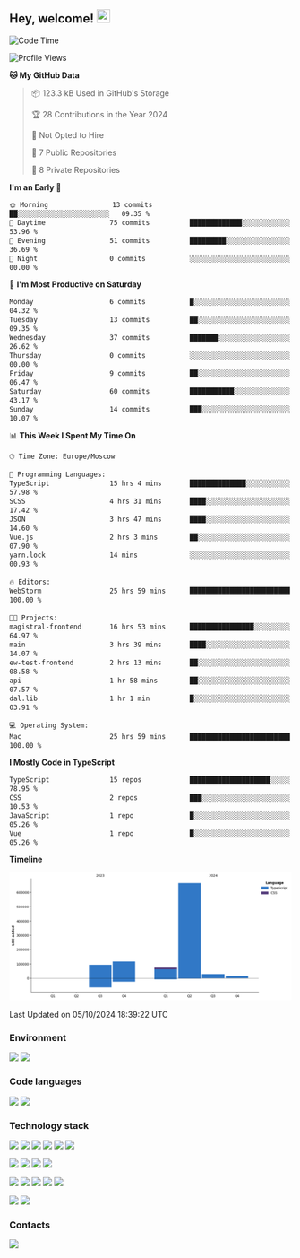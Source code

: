 ## Hey, welcome!   <img src="https://github.com/blackcater/blackcater/raw/main/images/Hi.gif" height="24" width="24"/></h1>

<!--START_SECTION:waka-->
![Code Time](http://img.shields.io/badge/Code%20Time-340%20hrs%2055%20mins-blue)

![Profile Views](http://img.shields.io/badge/Profile%20Views-0-blue)

**🐱 My GitHub Data** 

> 📦 123.3 kB Used in GitHub's Storage 
 > 
> 🏆 28 Contributions in the Year 2024
 > 
> 🚫 Not Opted to Hire
 > 
> 📜 7 Public Repositories 
 > 
> 🔑 8 Private Repositories 
 > 
**I'm an Early 🐤** 

```text
🌞 Morning                13 commits          ██░░░░░░░░░░░░░░░░░░░░░░░   09.35 % 
🌆 Daytime                75 commits          █████████████░░░░░░░░░░░░   53.96 % 
🌃 Evening                51 commits          █████████░░░░░░░░░░░░░░░░   36.69 % 
🌙 Night                  0 commits           ░░░░░░░░░░░░░░░░░░░░░░░░░   00.00 % 
```
📅 **I'm Most Productive on Saturday** 

```text
Monday                   6 commits           █░░░░░░░░░░░░░░░░░░░░░░░░   04.32 % 
Tuesday                  13 commits          ██░░░░░░░░░░░░░░░░░░░░░░░   09.35 % 
Wednesday                37 commits          ███████░░░░░░░░░░░░░░░░░░   26.62 % 
Thursday                 0 commits           ░░░░░░░░░░░░░░░░░░░░░░░░░   00.00 % 
Friday                   9 commits           ██░░░░░░░░░░░░░░░░░░░░░░░   06.47 % 
Saturday                 60 commits          ███████████░░░░░░░░░░░░░░   43.17 % 
Sunday                   14 commits          ███░░░░░░░░░░░░░░░░░░░░░░   10.07 % 
```


📊 **This Week I Spent My Time On** 

```text
🕑︎ Time Zone: Europe/Moscow

💬 Programming Languages: 
TypeScript               15 hrs 4 mins       ██████████████░░░░░░░░░░░   57.98 % 
SCSS                     4 hrs 31 mins       ████░░░░░░░░░░░░░░░░░░░░░   17.42 % 
JSON                     3 hrs 47 mins       ████░░░░░░░░░░░░░░░░░░░░░   14.60 % 
Vue.js                   2 hrs 3 mins        ██░░░░░░░░░░░░░░░░░░░░░░░   07.90 % 
yarn.lock                14 mins             ░░░░░░░░░░░░░░░░░░░░░░░░░   00.93 % 

🔥 Editors: 
WebStorm                 25 hrs 59 mins      █████████████████████████   100.00 % 

🐱‍💻 Projects: 
magistral-frontend       16 hrs 53 mins      ████████████████░░░░░░░░░   64.97 % 
main                     3 hrs 39 mins       ████░░░░░░░░░░░░░░░░░░░░░   14.07 % 
ew-test-frontend         2 hrs 13 mins       ██░░░░░░░░░░░░░░░░░░░░░░░   08.58 % 
api                      1 hr 58 mins        ██░░░░░░░░░░░░░░░░░░░░░░░   07.57 % 
dal.lib                  1 hr 1 min          █░░░░░░░░░░░░░░░░░░░░░░░░   03.91 % 

💻 Operating System: 
Mac                      25 hrs 59 mins      █████████████████████████   100.00 % 
```

**I Mostly Code in TypeScript** 

```text
TypeScript               15 repos            ████████████████████░░░░░   78.95 % 
CSS                      2 repos             ███░░░░░░░░░░░░░░░░░░░░░░   10.53 % 
JavaScript               1 repo              █░░░░░░░░░░░░░░░░░░░░░░░░   05.26 % 
Vue                      1 repo              █░░░░░░░░░░░░░░░░░░░░░░░░   05.26 % 
```



**Timeline**

![Lines of Code chart](https://raw.githubusercontent.com/IntarialN/IntarialN/main/assets/bar_graph.png)


 Last Updated on 05/10/2024 18:39:22 UTC
<!--END_SECTION:waka-->

### Environment

![](https://img.shields.io/badge/IDE_WebStorm-informational?style=flat&logo=WebStorm&logoColor=white&color=0E1117)
![](https://img.shields.io/badge/OS_macOS-informational?style=flat&logo=macos&logoColor=white&color=0E1117)

### Code languages

![](https://img.shields.io/badge/TypeScript-informational?style=flat&logo=TypeScript&logoColor=white&color=0E1117)
![](https://img.shields.io/badge/JavaScript-informational?style=flat&logo=JavaScript&logoColor=white&color=0E1117)

### Technology stack

![](https://img.shields.io/badge/React-informational?style=flat&logo=React&logoColor=white&color=0E1117)
![](https://img.shields.io/badge/React_Native-informational?style=flat&logo=React&logoColor=white&color=0E1117)
![](https://img.shields.io/badge/Electron-informational?style=flat&logo=Electron&logoColor=white&color=0E1117)
![](https://img.shields.io/badge/Vite-informational?style=flat&logo=Vite&logoColor=white&color=0E1117)
![](https://img.shields.io/badge/Mobx-informational?style=flat&logo=MobX&logoColor=white&color=0E1117)
![](https://img.shields.io/badge/Redux-informational?style=flat&logo=Redux&logoColor=white&color=0E1117)

![](https://img.shields.io/badge/Node.js-informational?style=flat&logo=Node.js&logoColor=white&color=0E1117)
![](https://img.shields.io/badge/Nest.js-informational?style=flat&logo=Node.js&logoColor=white&color=0E1117)
![](https://img.shields.io/badge/TypeORM-informational?style=flat&logo=Node.js&logoColor=white&color=0E1117)
![](https://img.shields.io/badge/Express-informational?style=flat&logo=Express&logoColor=white&color=0E1117)

![](https://img.shields.io/badge/PostgreSQL-informational?style=flat&logo=PostgreSQL&logoColor=white&color=0E1117)
![](https://img.shields.io/badge/MongoDB-informational?style=flat&logo=MongoDB&logoColor=white&color=0E1117)
![](https://img.shields.io/badge/MySQL-informational?style=flat&logo=MySQL&logoColor=white&color=0E1117)
![](https://img.shields.io/badge/Redis-informational?style=flat&logo=Redis&logoColor=white&color=0E1117)
![](https://img.shields.io/badge/Docker-informational?style=flat&logo=docker&logoColor=white&color=0E1117)

![](https://img.shields.io/badge/GitHub-informational?style=flat&logo=github&logoColor=white&color=0E1117)
![](https://img.shields.io/badge/GitLab-informational?style=flat&logo=gitlab&logoColor=white&color=0E1117)

### Contacts

[![](https://img.shields.io/badge/Intarial-informational?style=flat&logo=Telegram&logoColor=white&color=0E1117)](https://t.me/intarial)
